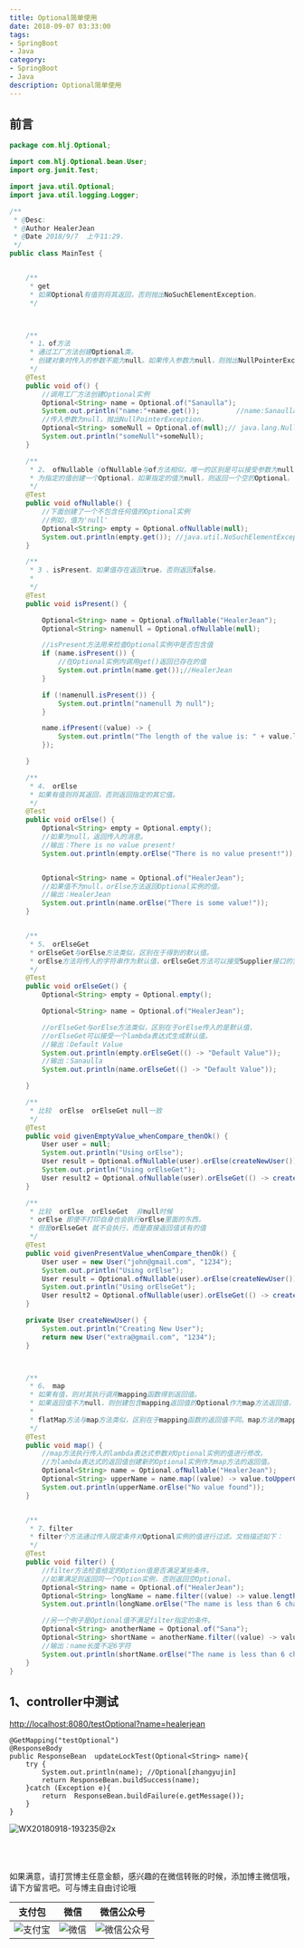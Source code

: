 ```yaml
---
title: Optional简单使用
date: 2018-09-07 03:33:00
tags: 
- SpringBoot
- Java
category: 
- SpringBoot
- Java
description: Optional简单使用
---
```

<!-- image url 
https://raw.githubusercontent.com/HealerJean123/HealerJean123.github.io/master/blogImages
　　首行缩进
<font color="red">  </font>
-->

## 前言



```java
package com.hlj.Optional;

import com.hlj.Optional.bean.User;
import org.junit.Test;

import java.util.Optional;
import java.util.logging.Logger;

/**
 * @Desc:
 * @Author HealerJean
 * @Date 2018/9/7  上午11:29.
 */
public class MainTest {


    /**
     * get
     * 如果Optional有值则将其返回，否则抛出NoSuchElementException。
     */



    /**
     * 1、of方法
     * 通过工厂方法创建Optional类。
     * 创建对象时传入的参数不能为null。如果传入参数为null，则抛出NullPointerException 。
     */
    @Test
    public void of() {
        //调用工厂方法创建Optional实例
        Optional<String> name = Optional.of("Sanaulla");
        System.out.println("name:"+name.get());         //name:Sanaulla
        //传入参数为null，抛出NullPointerException.
        Optional<String> someNull = Optional.of(null);// java.lang.NullPointerException
        System.out.println("someNull"+someNull);
    }

    /**
     * 2、 ofNullable (ofNullable与of方法相似，唯一的区别是可以接受参数为null的情况)
     * 为指定的值创建一个Optional，如果指定的值为null，则返回一个空的Optional。
     */
    @Test
    public void ofNullable() {
        //下面创建了一个不包含任何值的Optional实例
        //例如，值为'null'
        Optional<String> empty = Optional.ofNullable(null);
        System.out.println(empty.get()); //java.util.NoSuchElementException: No value present
    }

    /**
     * 3 、isPresent、如果值存在返回true，否则返回false。
     *
     */
    @Test
    public void isPresent() {

        Optional<String> name = Optional.ofNullable("HealerJean");
        Optional<String> namenull = Optional.ofNullable(null);

        //isPresent方法用来检查Optional实例中是否包含值
        if (name.isPresent()) {
            //在Optional实例内调用get()返回已存在的值
            System.out.println(name.get());//HealerJean
        }

        if (!namenull.isPresent()) {
            System.out.println("namenull 为 null");
        }

        name.ifPresent((value) -> {
            System.out.println("The length of the value is: " + value.length());
        });

    }

    /**
     * 4、 orElse
     * 如果有值则将其返回，否则返回指定的其它值。
     */
    @Test
    public void orElse() {
        Optional<String> empty = Optional.empty();
        //如果为null，返回传入的消息。
        //输出：There is no value present!
        System.out.println(empty.orElse("There is no value present!"));


        Optional<String> name = Optional.of("HealerJean");
        //如果值不为null，orElse方法返回Optional实例的值。
        //输出：HealerJean
        System.out.println(name.orElse("There is some value!"));
    }


    /**
     * 5、 orElseGet
     * orElseGet与orElse方法类似，区别在于得到的默认值。
     * orElse方法将传入的字符串作为默认值，orElseGet方法可以接受Supplier接口的实现用来生成默认值。示例如下：
     */
    @Test
    public void orElseGet() {
        Optional<String> empty = Optional.empty();

        Optional<String> name = Optional.of("HealerJean");

        //orElseGet与orElse方法类似，区别在于orElse传入的是默认值，
        //orElseGet可以接受一个lambda表达式生成默认值。
        //输出：Default Value
        System.out.println(empty.orElseGet(() -> "Default Value"));
        //输出：Sanaulla
        System.out.println(name.orElseGet(() -> "Default Value"));

    }

    /**
     * 比较  orElse  orElseGet null一致
     */
    @Test
    public void givenEmptyValue_whenCompare_thenOk() {
        User user = null;
        System.out.println("Using orElse");
        User result = Optional.ofNullable(user).orElse(createNewUser());
        System.out.println("Using orElseGet");
        User result2 = Optional.ofNullable(user).orElseGet(() -> createNewUser());
    }

    /**
     * 比较  orElse  orElseGet  非null时候
     * orElse 即使不打印自身也会执行orElse里面的东西，
     * 但是orElseGet 就不会执行，而是直接返回值该有的值
     */
    @Test
    public void givenPresentValue_whenCompare_thenOk() {
        User user = new User("john@gmail.com", "1234");
        System.out.println("Using orElse");
        User result = Optional.ofNullable(user).orElse(createNewUser());
        System.out.println("Using orElseGet");
        User result2 = Optional.ofNullable(user).orElseGet(() -> createNewUser());
    }

    private User createNewUser() {
        System.out.println("Creating New User");
        return new User("extra@gmail.com", "1234");
    }



    /**
     * 6、 map
     * 如果有值，则对其执行调用mapping函数得到返回值。
     * 如果返回值不为null，则创建包含mapping返回值的Optional作为map方法返回值，否则返回空Optional。
     *
     * flatMap方法与map方法类似，区别在于mapping函数的返回值不同。map方法的mapping函数返回值可以是任何类型T，而flatMap方法的mapping函数必须是Optional。
     */
    @Test
    public void map() {
        //map方法执行传入的lambda表达式参数对Optional实例的值进行修改。
        //为lambda表达式的返回值创建新的Optional实例作为map方法的返回值。
        Optional<String> name = Optional.ofNullable("HealerJean");
        Optional<String> upperName = name.map((value) -> value.toUpperCase());
        System.out.println(upperName.orElse("No value found"));
    }


    /**
     * 7、filter
     * filter个方法通过传入限定条件对Optional实例的值进行过滤。文档描述如下：
     */
    @Test
    public void filter() {
        //filter方法检查给定的Option值是否满足某些条件。
        //如果满足则返回同一个Option实例，否则返回空Optional。
        Optional<String> name = Optional.of("HealerJean");
        Optional<String> longName = name.filter((value) -> value.length() > 6);
        System.out.println(longName.orElse("The name is less than 6 characters"));//输出Sanaulla

        //另一个例子是Optional值不满足filter指定的条件。
        Optional<String> anotherName = Optional.of("Sana");
        Optional<String> shortName = anotherName.filter((value) -> value.length() > 6);
        //输出：name长度不足6字符
        System.out.println(shortName.orElse("The name is less than 6 characters"));
    }
}


```


## 1、controller中测试

[http://localhost:8080/testOptional?name=healerjean](http://localhost:8080/testOptional?name=healerjean)
```
@GetMapping("testOptional")
@ResponseBody
public ResponseBean  updateLockTest(Optional<String> name){
    try {
        System.out.println(name); //Optional[zhangyujin]
        return ResponseBean.buildSuccess(name);
    }catch (Exception e){
        return  ResponseBean.buildFailure(e.getMessage());
    }
}

```
![WX20180918-193235@2x](https://raw.githubusercontent.com/HealerJean123/HealerJean123.github.io/master/blogImages/WX20180918-193235@2x.png)





<br/><br/><br/>
如果满意，请打赏博主任意金额，感兴趣的在微信转账的时候，添加博主微信哦， 请下方留言吧。可与博主自由讨论哦

|支付包 | 微信|微信公众号|
|:-------:|:-------:|:------:|
|![支付宝](https://raw.githubusercontent.com/HealerJean123/HealerJean123.github.io/master/assets/img/tctip/alpay.jpg) | ![微信](https://raw.githubusercontent.com/HealerJean123/HealerJean123.github.io/master/assets/img/tctip/weixin.jpg)|![微信公众号](https://raw.githubusercontent.com/HealerJean123/HealerJean123.github.io/master/assets/img/my/qrcode_for_gh_a23c07a2da9e_258.jpg)|




<!-- Gitalk 评论 start  -->

<link rel="stylesheet" href="https://unpkg.com/gitalk/dist/gitalk.css">
<script src="https://unpkg.com/gitalk@latest/dist/gitalk.min.js"></script> 
<div id="gitalk-container"></div>    
 <script type="text/javascript">
    var gitalk = new Gitalk({
		clientID: `1d164cd85549874d0e3a`,
		clientSecret: `527c3d223d1e6608953e835b547061037d140355`,
		repo: `HealerJean123.github.io`,
		owner: 'HealerJean123',
		admin: ['HealerJean123'],
		id: 'HpwOMcBSKQ5WTxA0',
    });
    gitalk.render('gitalk-container');
</script> 

<!-- Gitalk end -->


